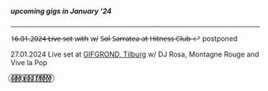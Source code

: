 ##### upcoming gigs in January '24

---

1̶6̶.0̶1̶.2̶0̶2̶4̶
L̶i̶v̶e̶ s̶e̶t̶ w̶i̶t̶h̶ w̶/ S̶o̶l̶ S̶a̶r̶r̶a̶t̶e̶a̶ a̶t̶ H̶i̶t̶n̶e̶s̶s̶ C̶l̶u̶b̶ ↩ postponed

27.01.2024
Live set at [GIFGROND, Tilburg](http://gifgrond.nl/) w/ DJ Rosa, Montagne Rouge and Vive la Pop

𝑠̥̊⃝𝑒̥̊⃝𝑒̥̊⃝ 𝑦̥̊⃝𝑜̥̊⃝𝑢̥̊⃝ 𝑡̥̊⃝ℎ̥̊⃝𝑒̥̊⃝𝑟̥̊⃝𝑒̥̊⃝

<!-- IDEA: implement Kaprekar's constant algorithm as a pattern generator in TidalCycles -->
